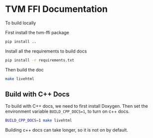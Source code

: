 <!--- Licensed to the Apache Software Foundation (ASF) under one -->
<!--- or more contributor license agreements.  See the NOTICE file -->
<!--- distributed with this work for additional information -->
<!--- regarding copyright ownership.  The ASF licenses this file -->
<!--- to you under the Apache License, Version 2.0 (the -->
<!--- "License"); you may not use this file except in compliance -->
<!--- with the License.  You may obtain a copy of the License at -->

<!---   http://www.apache.org/licenses/LICENSE-2.0 -->

<!--- Unless required by applicable law or agreed to in writing, -->
<!--- software distributed under the License is distributed on an -->
<!--- "AS IS" BASIS, WITHOUT WARRANTIES OR CONDITIONS OF ANY -->
<!--- KIND, either express or implied.  See the License for the -->
<!--- specific language governing permissions and limitations -->
<!--- under the License. -->
# TVM FFI Documentation

To build locally

First install the tvm-ffi package
```bash
pip install ..
```

Install all the requirements to build docs

```bash
pip install -r requirements.txt
```

Then build the doc
```bash
make livehtml
```

## Build with C++ Docs

To build with C++ docs, we need to first install Doxygen. Then
set the environment variable `BUILD_CPP_DOCS=1`, to turn on c++ docs.

```bash
BUILD_CPP_DOCS=1 make livehtml
```

Building c++ docs can take longer, so it is not on by default.
